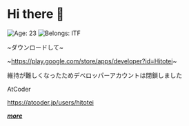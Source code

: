 # Hi there 👋 

![Age: 23](https://img.shields.io/badge/age-23-blue?style=for-the-badge)
![Belongs: ITF](https://img.shields.io/badge/belongs-itf-Green?style=for-the-badge)

~ダウンロードして~

~https://play.google.com/store/apps/developer?id=Hitotei~

維持が難しくなったためデベロッパーアカウントは閉鎖しました


AtCoder

https://atcoder.jp/users/hitotei


_**[more](https://hitotei.github.io/)**_

